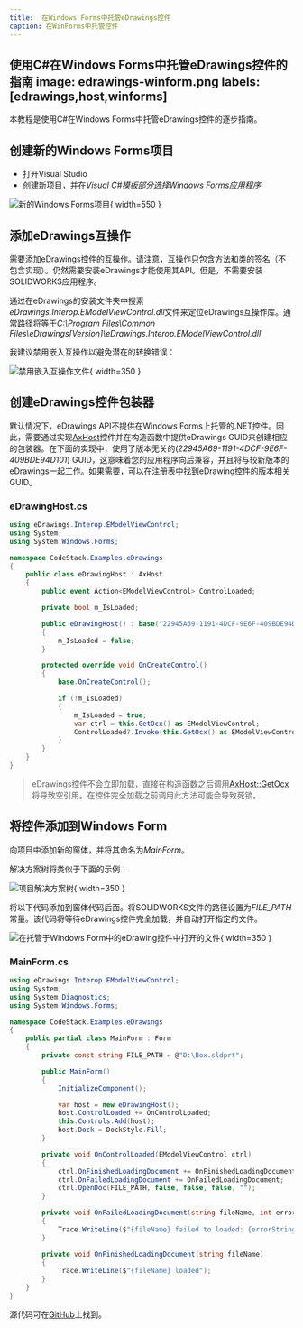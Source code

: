 ```yaml
---
title:  在Windows Forms中托管eDrawings控件
caption: 在WinForms中托管控件
---
```

 使用C#在Windows Forms中托管eDrawings控件的指南
image: edrawings-winform.png
labels: [edrawings,host,winforms]
---

本教程是使用C#在Windows Forms中托管eDrawings控件的逐步指南。

## 创建新的Windows Forms项目

* 打开Visual Studio
* 创建新项目，并在*Visual C#*模板部分选择*Windows Forms应用程序*

![新的Windows Forms项目](visualstudio-new-project.png){ width=550 }

## 添加eDrawings互操作

需要添加eDrawings控件的互操作。请注意，互操作只包含方法和类的签名（不包含实现）。仍然需要安装eDrawings才能使用其API。但是，不需要安装SOLIDWORKS应用程序。

通过在eDrawings的安装文件夹中搜索*eDrawings.Interop.EModelViewControl.dll*文件来定位eDrawings互操作库。通常路径将等于*C:\Program Files\Common Files\eDrawings[Version]\eDrawings.Interop.EModelViewControl.dll*

我建议禁用嵌入互操作以避免潜在的转换错误：

![禁用嵌入互操作文件](embed-edrawings-interops.png){ width=350 }

## 创建eDrawings控件包装器

默认情况下，eDrawings API不提供在Windows Forms上托管的.NET控件。因此，需要通过实现[AxHost](https://docs.microsoft.com/en-us/dotnet/api/system.windows.forms.axhost)控件并在构造函数中提供eDrawings GUID来创建相应的包装器。在下面的实现中，使用了版本无关的(*22945A69-1191-4DCF-9E6F-409BDE94D101*) GUID，这意味着您的应用程序向后兼容，并且将与较新版本的eDrawings一起工作。如果需要，可以在注册表中找到eDrawing控件的版本相关GUID。

### eDrawingHost.cs

~~~ cs
using eDrawings.Interop.EModelViewControl;
using System;
using System.Windows.Forms;

namespace CodeStack.Examples.eDrawings
{
    public class eDrawingHost : AxHost
    {
        public event Action<EModelViewControl> ControlLoaded;

        private bool m_IsLoaded;

        public eDrawingHost() : base("22945A69-1191-4DCF-9E6F-409BDE94D101")
        {
            m_IsLoaded = false;
        }

        protected override void OnCreateControl()
        {
            base.OnCreateControl();

            if (!m_IsLoaded)
            {
                m_IsLoaded = true;
                var ctrl = this.GetOcx() as EModelViewControl;
                ControlLoaded?.Invoke(this.GetOcx() as EModelViewControl);
            }
        }
    }
}

~~~



> eDrawings控件不会立即加载，直接在构造函数之后调用[AxHost::GetOcx](https://docs.microsoft.com/en-us/dotnet/api/system.windows.forms.axhost.getocx)将导致空引用。在控件完全加载之前调用此方法可能会导致死锁。

## 将控件添加到Windows Form

向项目中添加新的窗体，并将其命名为*MainForm*。

解决方案树将类似于下面的示例：

![项目解决方案树](solution-explorer.png){ width=350 }

将以下代码添加到窗体代码后面。将SOLIDWORKS文件的路径设置为*FILE_PATH*常量。该代码将等待eDrawings控件完全加载，并自动打开指定的文件。

![在托管于Windows Form中的eDrawing控件中打开的文件](edrawings-winform.png){ width=350 }

### MainForm.cs

~~~ cs
using eDrawings.Interop.EModelViewControl;
using System;
using System.Diagnostics;
using System.Windows.Forms;

namespace CodeStack.Examples.eDrawings
{
    public partial class MainForm : Form
    {
        private const string FILE_PATH = @"D:\Box.sldprt";

        public MainForm()
        {
            InitializeComponent();

            var host = new eDrawingHost();
            host.ControlLoaded += OnControlLoaded;
            this.Controls.Add(host);
            host.Dock = DockStyle.Fill;
        }

        private void OnControlLoaded(EModelViewControl ctrl)
        {
            ctrl.OnFinishedLoadingDocument += OnFinishedLoadingDocument;
            ctrl.OnFailedLoadingDocument += OnFailedLoadingDocument;
            ctrl.OpenDoc(FILE_PATH, false, false, false, "");
        }

        private void OnFailedLoadingDocument(string fileName, int errorCode, string errorString)
        {
            Trace.WriteLine($"{fileName} failed to loaded: {errorString}");
        }

        private void OnFinishedLoadingDocument(string fileName)
        {
            Trace.WriteLine($"{fileName} loaded");
        }
    }
}

~~~



源代码可在[GitHub](https://github.com/codestackdev/solidworks-api-examples/tree/master/edrawings-api/eDrawingsWinFormsHost)上找到。